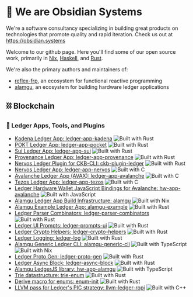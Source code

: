 # 👋 We are Obsidian Systems

We're a software consultancy specializing in building great products on technologies that promote quality and rapid iteration. Check us out at https://obsidian.systems

Welcome to our github page. Here you'll find some of our open source work, primarily in [Nix](https://github.com/orgs/obsidiansystems/repositories?q=lang:nix&type=all), [Haskell](https://github.com/orgs/obsidiansystems/repositories?q=lang:haskell&type=all), and [Rust](https://github.com/orgs/obsidiansystems/repositories?q=lang:rust&type=all). 

We're also the primary authors and maintainers of:
* [reflex-frp](https://github.com/orgs/reflex-frp), an ecosystem for functional reactive programming
* [alamgu](https://github.com/orgs/alamgu), an ecosystem for building hardware ledger applications

## ⛓️ Blockchain
### 📒 Ledger Apps, Tools, and Plugins
* [Kadena Ledger App: ledger-app-kadena](https://github.com/obsidiansystems/ledger-app-kadena) ![Built with Rust](https://img.shields.io/badge/rust-brown?style=flat-square)
* [POKT Ledger App: ledger-app-pocket](https://github.com/obsidiansystems/ledger-app-pocket) ![Built with Rust](https://img.shields.io/badge/rust-brown?style=flat-square)
* [Sui Ledger App: ledger-app-sui](https://github.com/obsidiansystems/ledger-app-sui) ![Built with Rust](https://img.shields.io/badge/rust-brown?style=flat-square)
* [Provenance Ledger App: ledger-app-provenance](https://github.com/obsidiansystems/ledger-app-provenance) ![Built with Rust](https://img.shields.io/badge/rust-brown?style=flat-square)
* [Nervos Ledger Plugin for CKB-CLI: ckb-plugin-ledger](https://github.com/obsidiansystems/ckb-plugin-ledger) ![Built with Rust](https://img.shields.io/badge/rust-brown?style=flat-square)
* [Nervos Ledger App: ledger-app-nervos](https://github.com/obsidiansystems/ledger-app-nervos) ![Built with C](https://img.shields.io/badge/C-blue?style=flat-square)
* [Avalanche Ledger App (AVAX): ledger-app-avalanche](https://github.com/obsidiansystems/ledger-app-avalanche) ![Built with C](https://img.shields.io/badge/C-blue?style=flat-square)
* [Tezos Ledger App: ledger-app-tezos](https://github.com/obsidiansystems/ledger-app-tezos) ![Built with C](https://img.shields.io/badge/C-blue?style=flat-square)
* [Ledger Hardware Wallet JavaScript Bindings for Avalanche: hw-app-avalanche](https://github.com/obsidiansystems/hw-app-avalanche) ![Built with JavaScript](https://img.shields.io/badge/JS-green?style=flat-square)
* [Alamgu Ledger App Build Infrastructure: alamgu](https://github.com/alamgu/alamgu) ![Built with Nix](https://img.shields.io/badge/nix-lightblue?style=flat-square)
* [Alamgu Example Ledger App: alamgu-example](https://github.com/alamgu/alamgu-example) ![Built with Rust](https://img.shields.io/badge/rust-brown?style=flat-square)
* [Ledger Parser Combinators: ledger-parser-combinators](https://github.com/alamgu/ledger-parser-combinators) ![Built with Rust](https://img.shields.io/badge/rust-brown?style=flat-square)
* [Ledger UI Prompts: ledger-prompts-ui](https://github.com/alamgu/ledger-prompts-ui) ![Built with Rust](https://img.shields.io/badge/rust-brown?style=flat-square)
* [Ledger Crypto Helpers: ledger-crypto-helpers](https://github.com/alamgu/ledger-crypto-helpers) ![Built with Rust](https://img.shields.io/badge/rust-brown?style=flat-square)
* [Ledger Logging: ledger-log](https://github.com/alamgu/ledger-log) ![Built with Rust](https://img.shields.io/badge/rust-brown?style=flat-square)
* [Alamgu Generic Ledger CLI: alamgu-generic-cli](https://github.com/alamgu/alamgu-generic-cli) ![Built with TypeScript](https://img.shields.io/badge/TS-blue?style=flat-square) ![Built with Nix](https://img.shields.io/badge/nix-lightblue?style=flat-square) 
* [Ledger Proto Gen: ledger-proto-gen](https://github.com/alamgu/ledger-proto-gen) ![Built with Rust](https://img.shields.io/badge/rust-brown?style=flat-square)
* [Ledger Async Block: ledger-async-block](https://github.com/alamgu/alamgu-async-block) ![Built with Rust](https://img.shields.io/badge/rust-brown?style=flat-square)
* [Alamgu LedgerJS library: hw-app-alamgu](https://github.com/alamgu/hw-app-alamgu) ![Built with TypeScript](https://img.shields.io/badge/TS-blue?style=flat-square)
* [Trie datastructure: trie-enum](https://github.com/alamgu/trie-enum) ![Built with Rust](https://img.shields.io/badge/rust-brown?style=flat-square)
* [Derive macro for enums: enum-init](https://github.com/alamgu/enum-init) ![Built with Rust](https://img.shields.io/badge/rust-brown?style=flat-square)
* [LLVM pass for Ledger's PIC strategy: llvm-ledger-ropi](https://github.com/alamgu/llvm-ledger-ropi) ![Built with C++](https://img.shields.io/badge/C++-blue?style=flat-square)
